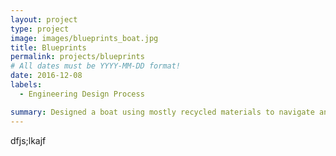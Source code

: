 ```yaml
---
layout: project
type: project
image: images/blueprints_boat.jpg
title: Blueprints
permalink: projects/blueprints
# All dates must be YYYY-MM-DD format!
date: 2016-12-08
labels:
  - Engineering Design Process

summary: Designed a boat using mostly recycled materials to navigate and retrieve thirty ping pong balls scattered across a swimming pool
---
```

dfjs;lkajf

